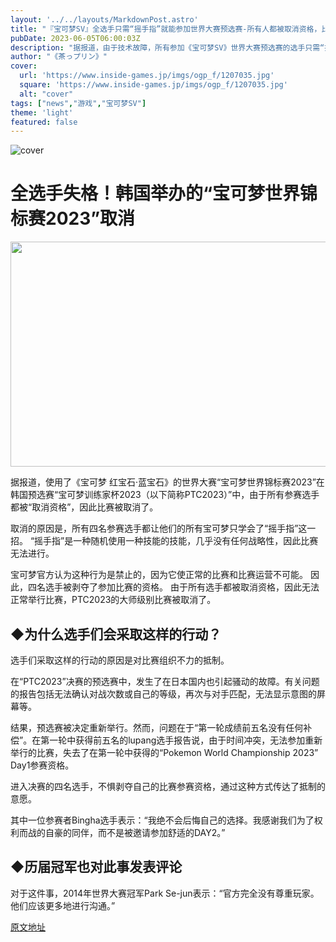 ```yaml
---
layout: '../../layouts/MarkdownPost.astro'
title: "『宝可梦SV』全选手只需“摇手指”就能参加世界大赛预选赛-所有人都被取消资格，比赛本身也被取消"
pubDate: 2023-06-05T06:00:03Z
description: "据报道，由于技术故障，所有参加《宝可梦SV》世界大赛预选赛的选手只需“摇手指”就能参赛，导致所有人都被取消资格，比赛本身也被取消。"
author: "《茶っプリン》"
cover:
  url: 'https://www.inside-games.jp/imgs/ogp_f/1207035.jpg'
  square: 'https://www.inside-games.jp/imgs/ogp_f/1207035.jpg'
  alt: "cover"
tags: ["news","游戏","宝可梦SV"]
theme: 'light'
featured: false
---
```


![cover](https://www.inside-games.jp/imgs/ogp_f/1207035.jpg)

# 全选手失格！韩国举办的“宝可梦世界锦标赛2023”取消

<img src="https://www.inside-games.jp/imgs/zoom/1207034.jpg" class="inline-article-image" width="640" height="360">

据报道，使用了《宝可梦 红宝石·蓝宝石》的世界大赛“宝可梦世界锦标赛2023”在韩国预选赛“宝可梦训练家杯2023（以下简称PTC2023）”中，由于所有参赛选手都被“取消资格”，因此比赛被取消了。

取消的原因是，所有四名参赛选手都让他们的所有宝可梦只学会了“摇手指”这一招。 “摇手指”是一种随机使用一种技能的技能，几乎没有任何战略性，因此比赛无法进行。

宝可梦官方认为这种行为是禁止的，因为它使正常的比赛和比赛运营不可能。 因此，四名选手被剥夺了参加比赛的资格。 由于所有选手都被取消资格，因此无法正常举行比赛，PTC2023的大师级别比赛被取消了。
<h2>◆为什么选手们会采取这样的行动？</h2>
<p>选手们采取这样的行动的原因是对比赛组织不力的抵制。</p>
<p>在“PTC2023”决赛的预选赛中，发生了在日本国内也引起骚动的故障。有关问题的报告包括无法确认对战次数或自己的等级，再次与对手匹配，无法显示意图的屏幕等。</p>
<p>结果，预选赛被决定重新举行。然而，问题在于“第一轮成绩前五名没有任何补偿”。在第一轮中获得前五名的lupang选手报告说，由于时间冲突，无法参加重新举行的比赛，失去了在第一轮中获得的“Pokemon World Championship 2023” Day1参赛资格。</p>
<figure class="ctms-editor-twitter"><blockquote class="twitter-tweet" data-conversation=""><a href="https://twitter.com/Lupangpoke/status/1658771428328767488"></a></blockquote><script async="" charset="utf-8" src="https://platform.twitter.com/widgets.js"></script></figure>
<p>进入决赛的四名选手，不惧剥夺自己的比赛参赛资格，通过这种方式传达了抵制的意愿。</p>
<p>其中一位参赛者Bingha选手表示：“我绝不会后悔自己的选择。我感谢我们为了权利而战的自豪的同伴，而不是被邀请参加舒适的DAY2。”</p>
<figure class="ctms-editor-twitter"><blockquote class="twitter-tweet" data-conversation=""><a href="https://twitter.com/Sangyoon_Jeong/status/1664927554824810502"></a></blockquote><script async="" charset="utf-8" src="https://platform.twitter.com/widgets.js"></script></figure>
<h2>◆历届冠军也对此事发表评论</h2>
<p>对于这件事，2014年世界大赛冠军Park Se-jun表示：“官方完全没有尊重玩家。他们应该更多地进行沟通。”</p>

  [原文地址](https://www.inside-games.jp/article/2023/06/05/146365.html)